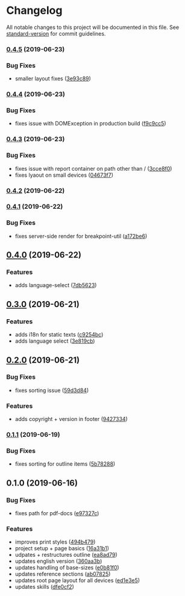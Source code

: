 # Changelog

All notable changes to this project will be documented in this file. See [standard-version](https://github.com/conventional-changelog/standard-version) for commit guidelines.

### [0.4.5](https://github.com/chunksnbits/portfolio/compare/v0.4.4...v0.4.5) (2019-06-23)


### Bug Fixes

* smaller layout fixes ([3e93c89](https://github.com/chunksnbits/portfolio/commit/3e93c89))



### [0.4.4](https://github.com/chunksnbits/portfolio/compare/v0.4.3...v0.4.4) (2019-06-23)


### Bug Fixes

* fixes issue with DOMException in production build ([f9c9cc5](https://github.com/chunksnbits/portfolio/commit/f9c9cc5))



### [0.4.3](https://github.com/chunksnbits/portfolio/compare/v0.4.2...v0.4.3) (2019-06-23)


### Bug Fixes

* fixes issue with report container on path other than / ([3cce8f0](https://github.com/chunksnbits/portfolio/commit/3cce8f0))
* fixes lyaout on small devices ([04673f7](https://github.com/chunksnbits/portfolio/commit/04673f7))



### [0.4.2](https://github.com/chunksnbits/portfolio/compare/v0.4.1...v0.4.2) (2019-06-22)



### [0.4.1](https://github.com/chunksnbits/portfolio/compare/v0.4.0...v0.4.1) (2019-06-22)


### Bug Fixes

* fixes server-side render for breakpoint-util ([a172be6](https://github.com/chunksnbits/portfolio/commit/a172be6))



## [0.4.0](https://github.com/chunksnbits/portfolio/compare/v0.3.0...v0.4.0) (2019-06-22)


### Features

* adds language-select ([7db5623](https://github.com/chunksnbits/portfolio/commit/7db5623))



## [0.3.0](https://github.com/chunksnbits/portfolio/compare/v0.2.0...v0.3.0) (2019-06-21)


### Features

* adds i18n for static texts ([c9254bc](https://github.com/chunksnbits/portfolio/commit/c9254bc))
* adds language select ([3e819cb](https://github.com/chunksnbits/portfolio/commit/3e819cb))



## [0.2.0](https://github.com/chunksnbits/portfolio/compare/v0.1.1...v0.2.0) (2019-06-21)


### Bug Fixes

* fixes sorting issue ([59d3d84](https://github.com/chunksnbits/portfolio/commit/59d3d84))


### Features

* adds copyright + version in footer ([9427334](https://github.com/chunksnbits/portfolio/commit/9427334))



### [0.1.1](https://github.com/chunksnbits/portfolio/compare/v0.1.0...v0.1.1) (2019-06-19)


### Bug Fixes

* fixes sorting for outline items ([5b78288](https://github.com/chunksnbits/portfolio/commit/5b78288))



## 0.1.0 (2019-06-16)


### Bug Fixes

* fixes path for pdf-docs ([e97327c](https://github.com/chunksnbits/portfolio/commit/e97327c))


### Features

* improves print styles ([494b479](https://github.com/chunksnbits/portfolio/commit/494b479))
* project setup + page basics ([16a31b1](https://github.com/chunksnbits/portfolio/commit/16a31b1))
* udpates + restructures outline ([ea8ad79](https://github.com/chunksnbits/portfolio/commit/ea8ad79))
* updates english version ([360aa3b](https://github.com/chunksnbits/portfolio/commit/360aa3b))
* updates handling of base-sizes ([e0b81f0](https://github.com/chunksnbits/portfolio/commit/e0b81f0))
* updates reference sections ([ab07825](https://github.com/chunksnbits/portfolio/commit/ab07825))
* updates root page layout for all devices ([ed1e3e5](https://github.com/chunksnbits/portfolio/commit/ed1e3e5))
* updates skills ([dfe0cf2](https://github.com/chunksnbits/portfolio/commit/dfe0cf2))
